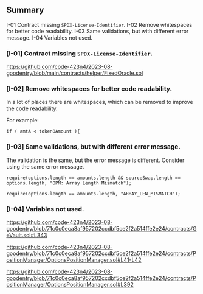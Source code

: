 ## Summary
I-01 Contract missing `SPDX-License-Identifier`.
I-02 Remove whitespaces for better code readability.
I-03 Same validations, but with different error message.
I-04 Variables not used.

### [I-01] Contract missing `SPDX-License-Identifier`.

https://github.com/code-423n4/2023-08-goodentry/blob/main/contracts/helper/FixedOracle.sol

### [I-02] Remove whitespaces for better code readability.
In a lot of places there are whitespaces, which can be removed to improve the code readability.

For example:
```solidity
if ( amtA < token0Amount ){
```

### [I-03] Same validations, but with different error message.
The validation is the same, but the error message is different. Consider using the same error message.

```solidity
require(options.length == amounts.length && sourceSwap.length == options.length, "OPM: Array Length Mismatch");
```

```solidity
require(options.length == amounts.length, "ARRAY_LEN_MISMATCH");
```

### [I-04] Variables not used.

https://github.com/code-423n4/2023-08-goodentry/blob/71c0c0eca8af957202ccdbf5ce2f2a514ffe2e24/contracts/GeVault.sol#L343

https://github.com/code-423n4/2023-08-goodentry/blob/71c0c0eca8af957202ccdbf5ce2f2a514ffe2e24/contracts/PositionManager/OptionsPositionManager.sol#L41-L42

https://github.com/code-423n4/2023-08-goodentry/blob/71c0c0eca8af957202ccdbf5ce2f2a514ffe2e24/contracts/PositionManager/OptionsPositionManager.sol#L392